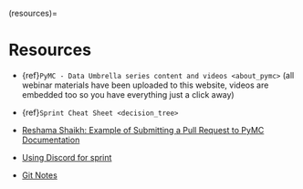 (resources)=
# Resources

- {ref}`PyMC - Data Umbrella series content and videos <about_pymc>` (all webinar materials have been uploaded to this website, videos are embedded too so you have everything just a click away)

- {ref}`Sprint Cheat Sheet <decision_tree>`

- [Reshama Shaikh: Example of Submitting a Pull Request to PyMC Documentation](https://www.youtube.com/watch?v=NbmdFJsnuuo)

- [Using Discord for sprint](https://youtu.be/w2A8SknM-68)

- [Git Notes](https://www.dataschool.io/how-to-contribute-on-github/)
